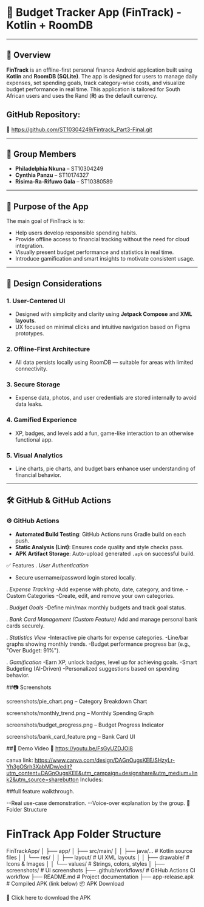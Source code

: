 # 💸 Budget Tracker App (FinTrack) - Kotlin + RoomDB

---

## 📱 Overview

**FinTrack** is an offline-first personal finance Android application built using **Kotlin** and **RoomDB (SQLite)**. The app is designed for users to manage daily expenses, set spending goals, track category-wise costs, and visualize budget performance in real time. This application is tailored for South African users and uses the Rand (**R**) as the default currency.


## GitHub Repository:
🔗 https://github.com/ST10304249/Fintrack_Part3-Final.git



---

## 👥 Group Members

- **Philadelphia Nkuna** – ST10304249  
- **Cynthia Panzu** – ST10174327  
- **Risima-Ra-Rifuwo Gala** – ST10380589  

---

## 🎯 Purpose of the App

The main goal of FinTrack is to:

- Help users develop responsible spending habits.
- Provide offline access to financial tracking without the need for cloud integration.
- Visually present budget performance and statistics in real time.
- Introduce gamification and smart insights to motivate consistent usage.

---

## 🎨 Design Considerations

### 1. **User-Centered UI**
- Designed with simplicity and clarity using **Jetpack Compose** and **XML layouts**.
- UX focused on minimal clicks and intuitive navigation based on Figma prototypes.

### 2. **Offline-First Architecture**
- All data persists locally using RoomDB — suitable for areas with limited connectivity.

### 3. **Secure Storage**
- Expense data, photos, and user credentials are stored internally to avoid data leaks.

### 4. **Gamified Experience**
- XP, badges, and levels add a fun, game-like interaction to an otherwise functional app.

### 5. **Visual Analytics**
- Line charts, pie charts, and budget bars enhance user understanding of financial behavior.

---

## 🛠 GitHub & GitHub Actions


### ⚙️ GitHub Actions
- **Automated Build Testing**: GitHub Actions runs Gradle build on each push.
- **Static Analysis (Lint)**: Ensures code quality and style checks pass.
- **APK Artifact Storage**: Auto-upload generated `.apk` on successful build.

✅ Features
. *User Authentication*
- Secure username/password login stored locally.

. *Expense Tracking*
-Add expense with photo, date, category, and time.
-Custom Categories
-Create, edit, and remove your own categories.

. *Budget Goals*
-Define min/max monthly budgets and track goal status.

. *Bank Card Management (Custom Feature)*
Add and manage personal bank cards securely.

. *Statistics View*
-Interactive pie charts for expense categories.
-Line/bar graphs showing monthly trends.
-Budget performance progress bar (e.g., "Over Budget: 91%").

. *Gamification*
-Earn XP, unlock badges, level up for achieving goals.
-Smart Budgeting (AI-Driven)
-Personalized suggestions based on spending behavior.

##📷 Screenshots


screenshots/pie_chart.png – Category Breakdown Chart

screenshots/monthly_trend.png – Monthly Spending Graph

screenshots/budget_progress.png – Budget Progress Indicator

screenshots/bank_card_feature.png – Bank Card UI

##🔗 Demo Video
🎥 https://youtu.be/FsGyUZDJOl8

canva link: https://www.canva.com/design/DAGnOugsKEE/SHzyLr-Yh3gOSrh3XabMDw/edit?utm_content=DAGnOugsKEE&utm_campaign=designshare&utm_medium=link2&utm_source=sharebutton
Includes:

##full feature walkthrough.

--Real use-case demonstration.
--Voice-over explanation by the group.
                                                                                                                                                          📂 Folder Structure
# FinTrack App Folder Structure
FinTrackApp/
│
├── app/
│   ├── src/main/
│   │   ├── java/...               # Kotlin source files
│   │   └── res/
│   │       ├── layout/            # UI XML layouts
│   │       ├── drawable/          # Icons & Images
│   │       └── values/            # Strings, colors, styles
│
├── screenshots/                   # UI screenshots
├── .github/workflows/             # GitHub Actions CI workflow
├── README.md                      # Project documentation
├── app-release.apk                # Compiled APK (link below)
📦 APK Download

📱 Click here to download the APK
